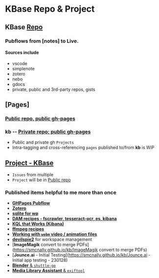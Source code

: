 # KBase Repo & Project
## KBase [Repo](https://smcnally.github.io/kb/)
### Pubflows from [notes] to Live. 
#### Sources include 
*   vscode
*   simplenote
*   zotero 
*   nebo
*   gdocs
*   private, public and 3rd-party repos, gists

## [Pages]
### [Public repo, public gh-pages](https://github.com/smcnally/smcnally.github.io)
### kb -- [Private repo; public gh-pages](https://smcnally.github.io/kb/)
* Public and private gh `Projects`
* Intra-tagging and cross-referencing `pages` published to/from **kb** is WiP
## [Project - KBase](https://smcnally.github.io/kb/)
* `Issues` from multiple
* `Project` will be in [Public repo](https://github.com/smcnally/smcnally.github.io)

### Published items helpful to me more than once 
* [**GHPages Pubflow**](GHPages%20Pubflow%20-%20May%202022.md)
* [**Zotero**](https://smcnally.github.io/kb/Zotero%20-%20May%202022.html)
* [**sqlite for wp**](https://smcnally.github.io/kb/2022-01-31.md)
* [**DAM recipes - fscrawler, tesseract-ocr, es, kibana**](https://smcnally.github.io/kb/DAM%20-%20fscrawler,%20tesseract-ocr,%20es,%20kibana.html)
* [**KQL that Works (Kibana)**](https://smcnally.github.io/kb/Kibana%20KQL%20that%20Works.html)
* [**ffmpeg recipes**](https://smcnally.github.io/kb/ffmpeg%20recipes.html)
* [**Working with `webm` video / animation files**](https://smcnally.github.io/kb/webm-ffmpeg-Screencasts)
* [**devilspie2**](https://smcnally.github.io/kb/devilspie2) for workspace management
* [**ImageMagik** convert to merge PDFs](https://smcnally.github.io/kb/ImageMagik convert to merge PDFs)
* [**Jounce.ai** - Initial Testing](https://smcnally.github.io/kb/Jounce.ai - Initial app testing - 230128)
* [**Blender** & `shuttle-go`](https://smcnally.github.io/kb/blender-and-shuttle-go)
* [**Media Library Assistant** & `exiftool`](https://smcnally.github.io/kb/media-library-assistant-exiftool)
